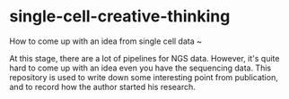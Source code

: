 # single-cell-creative-thinking
How to come up with an idea from single cell data ~

At this stage, there are a lot of pipelines for NGS data. However, it's quite hard to come up with an idea even you have the sequencing data.
This repository is used to write down some interesting point from publication, and to record how the author started his research.
